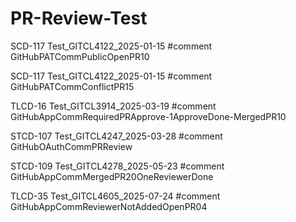 # PR-Review-Test

SCD-117 Test_GITCL4122_2025-01-15 #comment GitHubPATCommPublicOpenPR10

SCD-117 Test_GITCL4122_2025-01-15 #comment GitHubPATCommConflictPR15

TLCD-16 Test_GITCL3914_2025-03-19 #comment GitHubAppCommRequiredPRApprove-1ApproveDone-MergedPR10

STCD-107 Test_GITCL4247_2025-03-28 #comment GitHubOAuthCommPRReview

STCD-109 Test_GITCL4278_2025-05-23 #comment GitHubAppCommMergedPR20OneReviewerDone

TLCD-35 Test_GITCL4605_2025-07-24 #comment GitHubAppCommReviewerNotAddedOpenPR04





